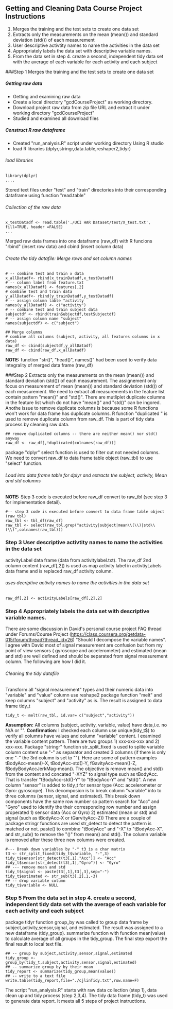 

## Getting and Cleaning Data Course Project Instructions
1. Merges the training and the test sets to create one data set
2. Extracts only the measurements on the mean (mean()) and standard deviation (std()) of each measurement
3. User descriptive activtity names to name the activities in the data set
4. Appropriately labels the data set with descriptive variable names.
5. From the data set in step 4. create a second, independent tidy data set with the average of each variable for each activity and each subject


###Step 1 Merges the training and the test sets to create one data set

##### Getting raw data
* Getting and examining raw data
* Create a local directory "gcdCourseProject" as working directory.
* Download project raw data from zip file URL and extract it under working directory "gcdCourseProject"
* Studied and examined all download files

##### Construct R raw dataframe
* Created "run_analysis.R" script under working directory Using R studio
* load R libraries (dplyr,stringr,data.table,reshaper2,tidyr)

###### load libraries
```{r}
library(dplyr)
....
```
Stored text files under "test" and "train" directories into their corresponding dataframe using function "read.table"

###### Collection of the raw data
```{r}
x_testDatadf <- read.table('./UCI HAR Dataset/test/X_test.txt', fill=TRUE, header =FALSE)
...
```

Merged raw data frames into one dataframe (raw_df) with R funcions "rbind" (insert row data) and cbind (insert column data)
###### Create the tidy datafile: Merge rows and set column names
```{r}
# -- combine test and train x data
x_allDatadf<- rbind(x_trainDatadf,x_testDatadf)
# -- column label from feature.txt
names(x_allDatadf) <- features[,2]
# combine test and train data
y_allDatadf<- rbind(y_trainDatadf,y_testDatadf)
# -- assign column lable "activity
names(y_allDatadf) <- c("activity")
# -- combine test and train subject data
subjectdf <- rbind(trainSubjectdf,testSubjectdf)
# -- assign column name "subject"
names(subjectdf) <- c("subject")

## Merge columns 
# combine all columns (subject, activity, all features columns in x data)
raw_df <- cbind(subjectdf,y_allDatadf)
raw_df <- cbind(raw_df,x_allDatadf)
```

__NOTE:__ function "str()", "head()", names()" had been used to verify data integrality of merged data frame (raw_df) 

###Step 2 Extracts only the measurements on the mean (mean()) and standard deviation (std()) of each measurement.
The assignement only focus on measurement of mean (mean()) and standard deviation (std()) of each measurement. 
We need to extract all measurements in the feature list contain pattern "mean()" and "std()". There are mutliplet duplicate columns in the feature list which do not have "mean()" and "std()" can be ingored. Anothe issue to remove duplicate columns is because some R functions won't work for data frame has duplicate columns. R function "duplicated " is used to remove duplicate column from raw_df. This is part of tidy data process by cleaning raw data.
```{r}
## remove duplicated columns -- there are neither mean() nor std() anyway
raw_df <- raw_df[,!duplicated(colnames(raw_df))]
```
package "dplyr" select function is used to filter out not needed columns. We need to convert raw_df to data frame table object (raw_tbl) to use "select" function. 

###### Load into  data frame table for dplyr and extracts the subject, activity, Mean and std columns 

__NOTE:__ Step 3 code is executed before raw_df convert to raw_tbl (see step 3 for implementation detail).
```{r}
#-- step 3 code is executed before convert to data frame table object (raw_tbl)
raw_tbl <- tbl_df(raw_df)
raw_tbl <- select(raw_tbl,grep("activity|subject|mean\\(\\)|std\\(\\)",colnames(raw_tbl)))
```

### Step 3 User descriptive activtity names to name the activities in the data set
activityLabel data frame (data from activitylabel.txt). The raw_df 2nd column content (raw_df[,2]) is used as map activity label in activtiyLabels data frame and is replaced raw_df activity column. 

###### uses decriptive activity names to name the activities in the data set
```{r}
raw_df[,2] <- activityLabels[raw_df[,2],2]
```

### Step 4 Appropriately labels the data set with descriptive variable names.
There are some discussion in David's personal course project FAQ thread under Forums/Course Project (https://class.coursera.org/getdata-015/forum/thread?thread_id=26) "Should I decompose the variable names". I agree with David most of signal measurement are confusion but from my point of view sensors ( gyroscope and accelerometer) and estimated (mean and std) are well defined and should be separated from signal measurement column. The following are how I did it.  


###### Cleaning the tidy datafile
Transform all "signal measurement" types and their numeric data into "variable" and "value" column use reshape2 package function "melt" and keep columns "subject" and "activity" as is. The result is assigned to data frame tidy_t
```{r}
tidy_t <- melt(raw_tbl, id.var= c("subject","activity"))
```

__Assumption:__ All columns (subject, activity, variable, value) have data,i.e. no N/A or "". __Confirmation__: I checked each column use unique(tidy_t$<column name>) to verify all columns have values and column "variable" content.
I examined the variable content pattern. There are two groups 1) xxx-xxx-xxx and 2) xxx-xxx. Package "stringr" function str_split_fixed is used to splite variable column content use "-" as separator and created 3 columns (if there is only one "-" the 3rd column is set to ""). Here are some of pattern examples tBodyAcc-mean()-X, tBodyAcc-std()-Y, fGavityAcc-mean()-Z, fBodyBodyAccJerkMag-mean(). The objective is remove mean() and std() from the content and concated "-XYZ" to signal type such as tBodyAcc. That is transfer "tBodyAcc-std()-Y" to "tBodyAcc-Y" and "std()". A new column "sensor" is added to tidy_t for sensor type (Acc: accelerometer or Gyro: gyroscope). This decomposion is to break column "variable" into to three columns (sensor, signal, and estimated). This break down components have the same row number so pattern search for "Acc" and "Gyro" used to identify the their corresponding row number and assign properated 1) sensor data (Acc or Gyro) 2) estimated (mean or std) and signal (such as tBodyAcc-X or tGarvityAcc-Z)) There are a couple of package stringr functions are used str_detect to detect the pattern is matched or not. paste() to combine "tBodyAcc" and "-X" to "tBodyAcc-X". and str_sub() to remove the "()" from mean() and std(). The column variable is removed after these three new columns were created.

```{r}
#--- Break down variables by "-" t3 is a char matrix
t3 <- str_split_fixed(tidy_t$variable, "-",3)
tidy_t$sensor[str_detect(t3[,1],"Acc")] <- "Acc"
tidy_t$sensor[str_detect(t3[,1],"Gyro")] <- "Gyro"
## --- remove mean and std
tidy_t$signal <- paste(t3[,1],t3[,3],sep="-")
tidy_t$estimated <- str_sub(t3[,2],1,-3)
## -- drop variable column
tidy_t$variable <- NULL
```

### Step 5 From the data set in step 4. create a second, independent tidy data set with the average of each variable for each activity and each subject
package tidyr function group_by was called to group data frame by subject,activity,sensor,signal, and estimated. The result was assigned to a new dataframe (tidy_group). summarize function with function mean(value) to calculate average of all groups in the tidy_group. The final step export the final result to local text file.

```{r}
## -- group by subject,activity,sensor,signal,estimated
tidy_group <- group_by(tidy_t,subject,activity,sensor,signal,estimated)
## -- summarize group by by their mean
tidy_report <- summarize(tidy_group,mean(value))
## -- write to a text file
write.table(tidy_report,file="./cjlinTidy.txt",row.name=F)
```

The script "run_analysis.R" starts with raw data collection (step 1), data clean up and tidy process (step 2,3,4). The tidy data frame (tidy_t) was used to generate data report. It meets all 5 steps of project instructions. 





